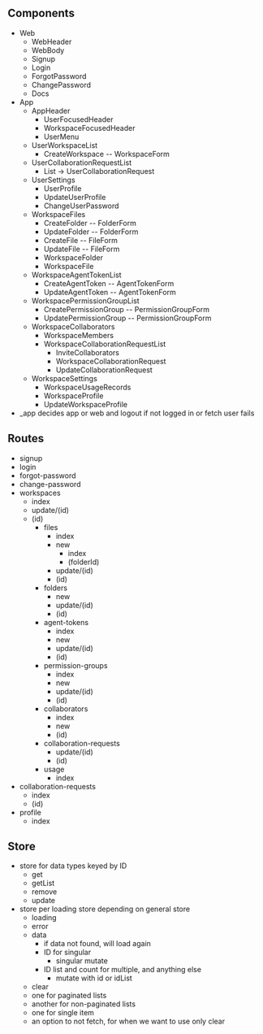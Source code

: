 ## Components

- Web
  - WebHeader
  - WebBody
  - Signup
  - Login
  - ForgotPassword
  - ChangePassword
  - Docs
- App
  - AppHeader
    - UserFocusedHeader
    - WorkspaceFocusedHeader
    - UserMenu
  - UserWorkspaceList
    - CreateWorkspace -- WorkspaceForm
  - UserCollaborationRequestList
    - List -> UserCollaborationRequest
  - UserSettings
    - UserProfile
    - UpdateUserProfile
    - ChangeUserPassword
  - WorkspaceFiles
    - CreateFolder -- FolderForm
    - UpdateFolder -- FolderForm
    - CreateFile -- FileForm
    - UpdateFile -- FileForm
    - WorkspaceFolder
    - WorkspaceFile
  - WorkspaceAgentTokenList
    - CreateAgentToken -- AgentTokenForm
    - UpdateAgentToken -- AgentTokenForm
  - WorkspacePermissionGroupList
    - CreatePermissionGroup -- PermissionGroupForm
    - UpdatePermissionGroup -- PermissionGroupForm
  - WorkspaceCollaborators
    - WorkspaceMembers
    - WorkspaceCollaborationRequestList
      - InviteCollaborators
      - WorkspaceCollaborationRequest
      - UpdateCollaborationRequest
  - WorkspaceSettings
    - WorkspaceUsageRecords
    - WorkspaceProfile
    - UpdateWorkspaceProfile
- \_app decides app or web and logout if not logged in or fetch user fails

## Routes

- signup
- login
- forgot-password
- change-password
- workspaces
  - index
  - update/(id)
  - (id)
    - files
      - index
      - new
        - index
        - (folderId)
      - update/(id)
      - (id)
    - folders
      - new
      - update/(id)
      - (id)
    - agent-tokens
      - index
      - new
      - update/(id)
      - (id)
    - permission-groups
      - index
      - new
      - update/(id)
      - (id)
    - collaborators
      - index
      - new
      - (id)
    - collaboration-requests
      - update/(id)
      - (id)
    - usage
      - index
- collaboration-requests
  - index
  - (id)
- profile
  - index

## Store

- store for data types keyed by ID
  - get
  - getList
  - remove
  - update
- store per loading store depending on general store
  - loading
  - error
  - data
    - if data not found, will load again
    - ID for singular
      - singular mutate
    - ID list and count for multiple, and anything else
      - mutate with id or idList
  - clear
  - one for paginated lists
  - another for non-paginated lists
  - one for single item
  - an option to not fetch, for when we want to use only clear
